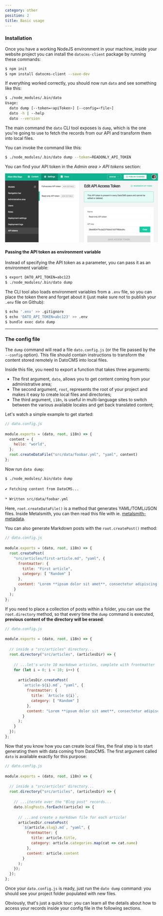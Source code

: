 ```yaml
---
category: other
position: 2
title: Basic usage
---
```


### Installation

Once you have a working NodeJS environment in your machine, inside your website project you can install the `datocms-client` package by running these commands:

```bash
$ npm init
$ npm install datocms-client --save-dev
```

If everything worked correctly, you should now run `dato` and see something like this:

```bash
$ ./node_modules/.bin/dato
Usage:
  dato dump [--token=<apiToken>] [--config=<file>]
  dato -h | --help
  dato --version
```

The main command the `dato` CLI tool exposes is `dump`, which is the one you're going to use to fetch the records from our API and transform them into local files.

You can invoke the command like this:

```bash
$ ./node_modules/.bin/dato dump --token=READONLY_API_TOKEN
```

You can find your API token in the *Admin area > API tokens* section:

![foo](../images/api-token.png)

#### Passing the API token as environment variable

Instead of specifying the API token as a parameter, you can pass it as an environment variable:

```bash
$ export DATO_API_TOKEN=abc123
$ ./node_modules/.bin/dato dump
```

The CLI tool also loads environment variables from a `.env` file, so you can place the token there and forget about it (just make sure not to publish your `.env` file on Github):

```bash
$ echo '.env' >> .gitignore
$ echo 'DATO_API_TOKEN=abc123' >> .env
$ bundle exec dato dump
```

---

### The config file

The `dump` command will read a file `dato.config.js` (or the file passed by the `--config` option). This file should contain instructions to transform the content stored remotely in DatoCMS into local files.

Inside this file, you need to export a function that takes three arguments:

* The first argument, `dato`, allows you to get content coming from your administrative area;
* The second argument, `root`, represents the root of your project and makes it easy to create local files and directories;
* The third argument, `i18n`, is useful in multi-language sites to switch between the various available locales and get back translated content;

Let's watch a simple example to get started:

```javascript
// dato.config.js

module.exports = (dato, root, i18n) => {
  content = {
    hello: "world",
  };
  root.createDataFile("src/data/foobar.yml", "yaml", content)
};
```

Now run `dato dump`:

```bash
$ ./node_modules/.bin/dato dump

✔ Fetching content from DatoCMS...

* Written src/data/foobar.yml
```

Here, `root.createDataFile()` is a method that generates YAML/TOML/JSON files. Inside Metalsmith, you can then read this file with ie. [metalsmith-metadata](https://github.com/segmentio/metalsmith-metadata).

You can also generate Markdown posts with the `root.createPost()` method:

```javascript
// dato.config.js

module.exports = (dato, root, i18n) => {
  root.createPost(
    "src/articles/first-article.md", "yaml", {
      frontmatter: { 
        title: "First article", 
        category: [ "Random" ] 
      },
      content: "Lorem **ipsum dolor sit amet**, consectetur adipiscing elit."
    }
  );
};
```

If you need to place a collection of posts within a folder, you can use the `root.directory` method, so that every time the `dump` command is executed, **previous content of the directory will be erased**:

```javascript
// dato.config.js

module.exports = (dato, root, i18n) => {

  // inside a "src/articles" directory...
  root.directory("src/articles", (articlesDir) => {

    // ...let's write 10 markdown articles, complete with frontmatter
    for (let i = 0; i < 10; i++) {

      articlesDir.createPost(
        `article-${i}.md`, "yaml", {
          frontmatter: { 
            title: `Article ${i}`, 
            category: [ "Random" ] 
          },
          content: "Lorem **ipsum dolor sit amet**, consectetur adipiscing elit."
        }
      );
    }
  });
};
```

Now that you know how you can create local files, the final step is to start generating them with data coming from DatoCMS. The first argument called `dato` is available exactly for this purpose:

```javascript
// dato.config.js

module.exports = (dato, root, i18n) => {

  // inside a "src/articles" directory...
  root.directory("src/articles", (articlesDir) => {

    // ...iterate over the "Blog post" records...
    dato.blogPosts.forEach((article) => {

      // ...and create a markdown file for each article!
      articlesDir.createPost(
        `${article.slug}.md`, "yaml", {
          frontmatter: { 
            title: article.title, 
            category: article.categories.map(cat => cat.name)
          },
          content: article.content
        }
      );
    });
  });
};
```

Once your `dato.config.js` is ready, just run the `dato dump` command: you should see your  project folder populated with new files.

Obviously, that's just a quick tour: you can learn all the details about how to access your records inside your config file in the following sections.
